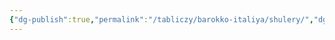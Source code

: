 ```yaml
---
{"dg-publish":true,"permalink":"/tabliczy/barokko-italiya/shulery/","dgPassFrontmatter":true}
---
```



